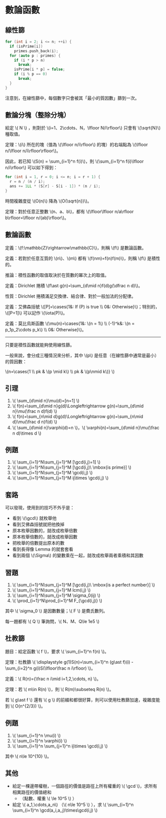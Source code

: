 # 數論函數

## 線性篩

```cpp
for (int i = 2; i <= n; ++i) {
  if (isPrime[i])
    primes.push_back(i);
  for (auto p : primes) {
    if (i * p > n)
      break;
    isPrime[i * p] = false;
    if (i % p == 0)
      break;
  }
}
```

注意到，在線性篩中，每個數字只會被其「最小的質因數」篩到一次。

## 數論分塊（整除分塊）

給定 \\( N \\) ，則對於 \\(i=1、2\cdots、N$，$\lfloor N/i\rfloor\\) 只會有 \\(\sqrt{N}\\) 種取值。

定理：\\(i\\) 所在的塊（值為 \\(\lfloor n/i\rfloor\\) 的塊）的右端點為 \\(\lfloor n/\lfloor n/i\rfloor\rfloor\\)。

因此，若已知 \\(S(n) = \sum_{i=1}^n f(i)\\)，則 \\(\sum_{i=1}^n f(i)\lfloor n/i\rfloor\\) 可以如下得到：
```cpp
for (int i = 1, r = 0; i <= n; i = r + 1) {
  r = n / (n / i);
  ans += 1LL * (S[r] - S[i - 1]) * (n / i);
}
```

時間複雜度從 \\(O(n)\\) 降為 \\(O(\sqrt{n})\\)。

定理：對於任意正整數 \\(n、a、b\\)，都有 \\(\lfloor\lfloor n/a\rfloor b\rfloor=\lfloor n/(ab)\rfloor\\)。

## 數論函數

定義：\\(f:\mathbb{Z}\rightarrow\mathbb{C}\\)，則稱 \\(f\\) 是數論函數。

定義：若對於任意互質的 \\(n\\)、\\(m\\) 都有 \\(f(nm)=f(n)f(m)\\)，則稱 \\(f\\) 是積性的。

推論：積性函數的取值取決於在質數的冪次上的取值。

定義：Dirichlet 捲積 \\(f\ast g(n)=\sum_{d\mid n}f(d)g(\dfrac n d)\\)。

性質：Dirichlet 捲積滿足交換律、結合律、對於一般加法的分配律。

定義：艾佛森括號 \\([P]=\cases{1&: If \(P\) is true \\\\ 0&: Otherwise}\\)；特別的，\\([P=1]\\) 可以記作 \\(\iota(P)\\)。

定義：莫比烏斯函數 \\(\mu(n)=\cases{1&: \\(n = 1\\) \\\\ (-1)^k&: \\(n = p_1p_2\cdots p_k\\) \\\\ 0&: Otherwise}\\)。

---
只要是積性函數就能夠使用線性篩。

一般來說，會分成三種情況來分析，其中 \\(p\\) 是任意（在線性篩中通常是最小）的質因數：

\\(n=\cases{1 \\\\ pk & \\(p \mid k\\) \\\\ pk & \\(p\nmid k\\)} \\)


## 引理

1. \\( \sum_{d\mid n}\mu(d)=[n=1] \\)
2. \\( f(n)=\sum_{d\mid n}g(d)\Longleftrightarrow g(n)=\sum_{d\mid n}\mu(\frac n d)f(d) \\)
3. \\( f(n)=\sum_{n\mid d}g(d)\Longleftrightarrow g(n)=\sum_{n\mid d}\mu(\frac d n)f(d) \\)
4. \\( \sum_{d\mid n}\varphi(d)=n \\)，\\( \varphi(n)=\sum_{d\mid n}\mu(\frac n d)\times d \\)

## 例題

1. \\( \sum_{i=1}^N\sum_{j=1}^M [\gcd(i,j)=1] \\)
2. \\( \sum_{i=1}^N\sum_{j=1}^M [\gcd(i,j)\ \mbox{is prime}] \\)
3. \\( \sum_{i=1}^N\sum_{j=1}^M \gcd(i,j) \\)
4. \\( \sum_{i=1}^N\sum_{j=1}^M ij\times \gcd(i,j) \\)

## 套路

可以發現，使用到的技巧不外乎是：
* 看到 \\(\gcd\\) 就枚舉他
* 看到艾佛森括號就把他換掉
* 原本枚舉因數的，就改成枚舉倍數
* 原本枚舉倍數的，就改成枚舉因數
* 把枚舉的倍數提出原本的數
* 看到長得像 Lemma 的就套套看
* 看到兩個 \\(\Sigma\\) 的變數乘在一起，就改成枚舉兩者乘積和其因數

## 習題

1. \\( \sum_{i=1}^N\sum_{j=1}^M [\gcd(i,j)\ \mbox{is a perfect number}] \\)
2. \\( \sum_{i=1}^N\sum_{j=1}^M lcm(i,j) \\)
3. \\( \sum_{i=1}^N\sum_{j=1}^M \sigma_0(ij) \\)
4. \\( \prod_{i=1}^N\prod_{i=1}^M F_{\gcd(i,j)} \\)

其中 \\( \sigma_0 \\) 是因數數量；\\( F \\) 是費氏數列。

每一題都有 \\( Q \\) 筆詢問，\\( N、M、Q\le 1e5 \\)

## 杜教篩

題目：給定函數 \\( f \\)，要求 \\( \sum_{i=1}^n f(n) \\)。

定理：杜教篩 \\( \displaystyle g(1)S(n)=\sum_{i=1}^n (g\ast f)(i) - \sum_{i=2}^n g(i)S(\lfloor\frac n i\rfloor) \\)。

定義：\\( R(n)=\{\frac n i\mid i=1,2,\cdots, n\} \\)。

定理：若 \\( m\in R(n) \\)，則 \\( R(m)\subseteq R(n) \\)。

若 \\( g\ast f \\) 還有 \\( g \\) 的前綴和都很好算，則可以使用杜教篩加速，複雜度能到 \\( O(n^{2/3}) \\)。

## 例題

1. \\( \sum_{i=1}^n \mu(i) \\)
2. \\( \sum_{i=1}^n \varphi(i) \\)
3. \\( \sum_{i=1}^n \sum_{j=1}^n ij\times \gcd(i,j) \\)

其中 \\( n\le 10^{10} \\)。

## 其他

* 給定一棵邊帶權樹，一個路徑的價值是路徑上所有權重的 \\( \gcd \\)，求所有相異路徑的價值總和
    * （點數、權重 \\( \le 10^5 \\) ）
* 給定 \\( a_1,\cdots,a_n\\) （\\( n\le 10^5 \\) ），求 \\( \sum_{i=1}^n \sum_{i=1}^n \gcd(a_i,a_j)\times\gcd(i,j) \\)

